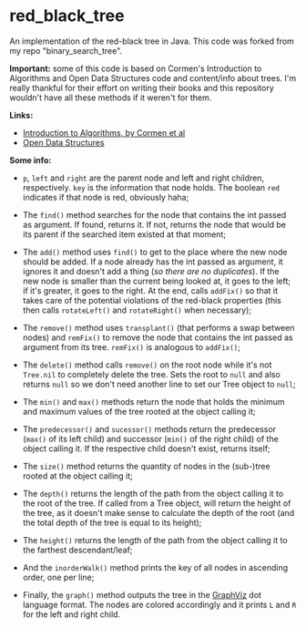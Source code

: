 # red_black_tree
An implementation of the red-black tree in Java. This code was forked from my repo "binary_search_tree".

**Important:** some of this code is based on Cormen's Introduction to Algorithms and Open Data Structures code and content/info about trees. I'm really thankful for their effort on writing their books and this repository wouldn't have all these methods if it weren't for them.

**Links:**

* [Introduction to Algorithms, by Cormen et al](http://www.mitpress.mit.edu/books/introduction-algorithms)
* [Open Data Structures](http://www.opendatastructures.org)

**Some info:**

* `p`, `left` and `right` are the parent node and left and right children, respectively. `key` is the information that node holds. The boolean `red` indicates if that node is red, obviously haha;

* The `find()` method searches for the node that contains the int passed as argument. If found, returns it. If not, returns the node that would be its parent if the searched item existed at that moment;

* The `add()` method uses `find()` to get to the place where the new node should be added. If a node already has the int passed as argument, it ignores it and doesn't add a thing (*so there are no duplicates*). If the new node is smaller than the current being looked at, it goes to the left; if it's greater, it goes to the right. At the end, calls `addFix()` so that it takes care of the potential violations of the red-black properties (this then calls `rotateLeft()` and `rotateRight()` when necessary);

* The `remove()` method uses `transplant()` (that performs a swap between nodes) and `remFix()` to remove the node that contains the int passed as argument from its tree. `remFix()` is analogous to `addFix()`;

* The `delete()` method calls `remove()` on the root node while it's not `Tree.nil` to completely delete the tree. Sets the root to `null` and also returns `null` so we don't need another line to set our Tree object to `null`;

* The `min()` and `max()` methods return the node that holds the minimum and maximum values of the tree rooted at the object calling it;

* The `predecessor()` and `sucessor()` methods return the predecessor (`max()` of its left child) and successor (`min()` of the right child) of the object calling it. If the respective child doesn't exist, returns itself;

* The `size()` method returns the quantity of nodes in the (sub-)tree rooted at the object calling it;

* The `depth()` returns the length of the path from the object calling it to the root of the tree. If called from a Tree object, will return the height of the tree, as it doesn't make sense to calculate the depth of the root (and the total depth of the tree is equal to its height);

* The `height()` returns the length of the path from the object calling it to the farthest descendant/leaf;

* And the `inorderWalk()` method prints the key of all nodes in ascending order, one per line;

* Finally, the `graph()` method outputs the tree in the [GraphViz](http://www.graphviz.org/) dot language format. The nodes are colored accordingly and it prints `L` and `R` for the left and right child.
